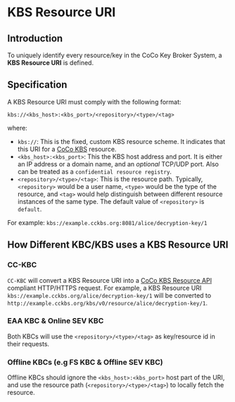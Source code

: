 # KBS Resource URI

## Introduction

To uniquely identify every resource/key in the CoCo Key Broker System, a __KBS Resource URI__ is defined.

## Specification

A KBS Resource URI must comply with the following format:

```plaintext
kbs://<kbs_host>:<kbs_port>/<repository>/<type>/<tag>
```

where:

- `kbs://`: This is the fixed, custom KBS resource scheme. It indicates that this URI for a [CoCo KBS](https://github.com/confidential-containers/kbs/tree/main/kbs) resource.
- `<kbs_host>:<kbs_port>`: This the KBS host address and port. It is either an IP address or a domain name, and an *optional* TCP/UDP port. Also can be treated as a `confidential resource registry`.
- `<repository>/<type>/<tag>`: This is the resource path. Typically, `<repository>` would be a user name, `<type>` would be the type of the resource, and `<tag>` would help distinguish between different resource instances of the same type. The default value of `<repository>` is `default`.

For example: `kbs://example.cckbs.org:8081/alice/decryption-key/1`

## How Different KBC/KBS uses a KBS Resource URI

### CC-KBC

`CC-KBC` will convert a KBS Resource URI into a [CoCo KBS Resource API](https://github.com/confidential-containers/kbs/blob/main/kbs/docs/kbs.yaml#L100) compliant HTTP/HTTPS request.
For example, a KBS Resource URI `kbs://example.cckbs.org/alice/decryption-key/1` will be converted to `http://example.cckbs.org/kbs/v0/resource/alice/decryption-key/1`.

### EAA KBC & Online SEV KBC

Both KBCs will use the `<repository>/<type>/<tag>` as key/resource id in their requests.

### Offline KBCs (e.g FS KBC & Offline SEV KBC)

Offline KBCs should ignore the `<kbs_host>:<kbs_port>` host part of the URI, and use the resource path (`<repository>/<type>/<tag>`) to locally fetch the resource.
